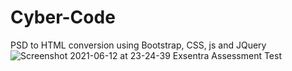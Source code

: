 # Cyber-Code
PSD to HTML conversion using Bootstrap, CSS, js and JQuery 
![Screenshot 2021-06-12 at 23-24-39 Exsentra Assessment Test](https://user-images.githubusercontent.com/52175323/121785108-aadec500-cbd9-11eb-8e1d-a5ff1d02554c.png)
